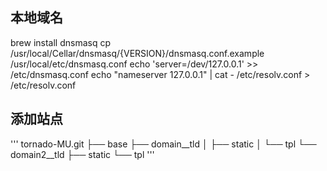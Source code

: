 本地域名
---

  brew install dnsmasq
  cp /usr/local/Cellar/dnsmasq/{VERSION}/dnsmasq.conf.example /usr/local/etc/dnsmasq.conf
  echo 'server=/dev/127.0.0.1' >> /etc/dnsmasq.conf
  echo "nameserver 127.0.0.1" | cat - /etc/resolv.conf > /etc/resolv.conf


添加站点
---

'''
  tornado-MU.git
  ├── base 
  ├── domain__tld 
  │   ├── static
  │   └── tpl
  └── domain2__tld 
      ├── static
      └── tpl
'''
